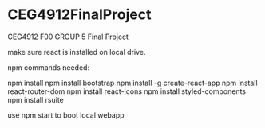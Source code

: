 # CEG4912FinalProject
CEG4912 F00 GROUP 5 Final Project


make sure react is installed on local drive.

npm commands needed:

npm install
npm install bootstrap
npm install -g create-react-app
npm install react-router-dom
npm install react-icons
npm install styled-components
npm install rsuite




use npm start to boot local webapp
